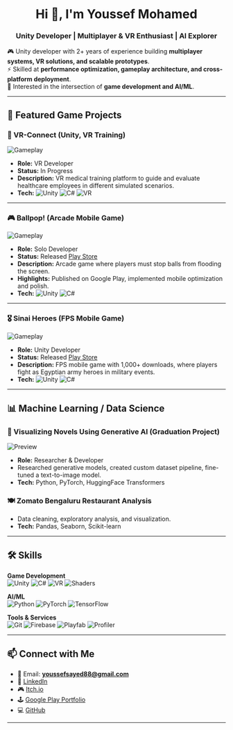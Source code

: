 <h1 align="center">Hi 👋, I'm Youssef Mohamed</h1>
<h3 align="center">Unity Developer | Multiplayer & VR Enthusiast | AI Explorer</h3>

🎮 Unity developer with 2+ years of experience building **multiplayer systems, VR solutions, and scalable prototypes**.  
⚡ Skilled at **performance optimization, gameplay architecture, and cross-platform deployment**.  
🧠 Interested in the intersection of **game development and AI/ML**.  

---

## 🚀 Featured Game Projects  

### 🥽 VR-Connect (Unity, VR Training)
![Gameplay](link-to-gif)  
- **Role:** VR Developer  
- **Status:** In Progress  
- **Description:** VR medical training platform to guide and evaluate healthcare employees in different simulated scenarios.  
- **Tech:** ![Unity](https://img.shields.io/badge/Engine-Unity-black?logo=unity) ![C#](https://img.shields.io/badge/Language-C%23-239120?logo=c-sharp) ![VR](https://img.shields.io/badge/VR-OVR/HVR-blue)

---

### 🎮 Ballpop! (Arcade Mobile Game)
![Gameplay](link-to-gif)  
- **Role:** Solo Developer  
- **Status:** Released [Play Store](https://play.google.com/store/apps/details?id=com.SimplyClever.BallPOP)  
- **Description:** Arcade game where players must stop balls from flooding the screen.  
- **Highlights:** Published on Google Play, implemented mobile optimization and polish.  
- **Tech:** ![Unity](https://img.shields.io/badge/Engine-Unity-black?logo=unity) ![C#](https://img.shields.io/badge/Language-C%23-239120?logo=c-sharp)

---

### 🎖️ Sinai Heroes (FPS Mobile Game)
![Gameplay](link-to-gif)  
- **Role:** Unity Developer  
- **Status:** Released [Play Store](https://play.google.com/store/apps/details?id=com.GenesisCreations.sinaiheroes&hl=en)  
- **Description:** FPS mobile game with 1,000+ downloads, where players fight as Egyptian army heroes in military events.  
- **Tech:** ![Unity](https://img.shields.io/badge/Engine-Unity-black?logo=unity) ![C#](https://img.shields.io/badge/Language-C%23-239120?logo=c-sharp)

---

## 📊 Machine Learning / Data Science  

### 🎨 Visualizing Novels Using Generative AI (Graduation Project)
![Preview](https://i.imgur.com/Cor0kLR.jpg)  
- **Role:** Researcher & Developer  
- Researched generative models, created custom dataset pipeline, fine-tuned a text-to-image model.  
- **Tech:** Python, PyTorch, HuggingFace Transformers  

### 🍽️ Zomato Bengaluru Restaurant Analysis
- Data cleaning, exploratory analysis, and visualization.  
- **Tech:** Pandas, Seaborn, Scikit-learn  

---

## 🛠 Skills  

**Game Development**  
![Unity](https://img.shields.io/badge/Engine-Unity-black?logo=unity) 
![C#](https://img.shields.io/badge/Language-C%23-239120?logo=c-sharp)
![VR](https://img.shields.io/badge/VR-OVR/HVR-blue)
![Shaders](https://img.shields.io/badge/Shader-Graph-purple)

**AI/ML**  
![Python](https://img.shields.io/badge/Python-Data%20Science-yellow?logo=python)
![PyTorch](https://img.shields.io/badge/Framework-PyTorch-orange?logo=pytorch)
![TensorFlow](https://img.shields.io/badge/Framework-TensorFlow-orange?logo=tensorflow)

**Tools & Services**  
![Git](https://img.shields.io/badge/Version-Git-red?logo=git) 
![Firebase](https://img.shields.io/badge/Cloud-Firebase-yellow?logo=firebase) 
![Playfab](https://img.shields.io/badge/Backend-Playfab-blue)
![Profiler](https://img.shields.io/badge/Unity-Profiler-lightgrey)

---

## 📫 Connect with Me  

- 📧 Email: **youssefsayed88@gmail.com**  
- 💼 [LinkedIn](https://www.linkedin.com/in/youssef-mohamed-759380204/)  
- 🎮 [Itch.io](https://mr34.itch.io/)  
- 🕹️ [Google Play Portfolio](https://play.google.com/store/apps/dev?id=xxx)  
- 💻 [GitHub](https://github.com/Youssefsayed88)  

---
